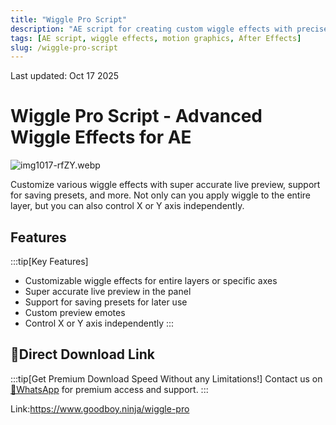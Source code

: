 ```yaml
---
title: "Wiggle Pro Script"
description: "AE script for creating custom wiggle effects with precise control. Customize various wiggle effects for layers, including X and Y axis control."
tags: [AE script, wiggle effects, motion graphics, After Effects]
slug: /wiggle-pro-script
---
```


Last updated: Oct 17 2025

# Wiggle Pro Script - Advanced Wiggle Effects for AE

![img1017-rfZY.webp](https://list.ucards.store/d/img/img1017-rfZY.webp)

Customize various wiggle effects with super accurate live preview, support for saving presets, and more. Not only can you apply wiggle to the entire layer, but you can also control X or Y axis independently.

## Features

:::tip[Key Features]
- Customizable wiggle effects for entire layers or specific axes
- Super accurate live preview in the panel
- Support for saving presets for later use
- Custom preview emotes
- Control X or Y axis independently
:::

## 🚀Direct Download Link

:::tip[Get Premium Download Speed Without any Limitations!]
Contact us on [💬WhatsApp](https://wa.me/+8613237610083) for premium  access and support.
:::

Link:https://www.goodboy.ninja/wiggle-pro